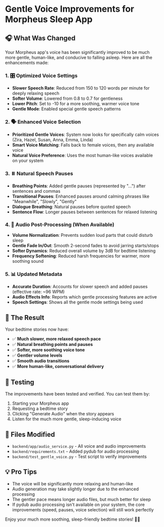 # Gentle Voice Improvements for Morpheus Sleep App

## 🎧 What Was Changed

Your Morpheus app's voice has been significantly improved to be much more gentle, human-like, and conducive to falling asleep. Here are all the enhancements made:

### 1. 🎛️ Optimized Voice Settings
- **Slower Speech Rate**: Reduced from 150 to 120 words per minute for deeply relaxing speech
- **Softer Volume**: Lowered from 0.8 to 0.7 for gentleness
- **Lower Pitch**: Set to -10 for a more soothing, warmer voice tone
- **Gentle Mode**: Enabled special gentle speech patterns

### 2. 🗣️ Enhanced Voice Selection
- **Prioritized Gentle Voices**: System now looks for specifically calm voices (Zira, Hazel, Susan, Anna, Emma, Linda)
- **Smart Voice Matching**: Falls back to female voices, then any available voice
- **Natural Voice Preference**: Uses the most human-like voices available on your system

### 3. ⏸️ Natural Speech Pauses
- **Breathing Points**: Added gentle pauses (represented by "...") after sentences and commas
- **Transitional Pauses**: Enhanced pauses around calming phrases like "Meanwhile", "Slowly", "Gently"
- **Dialogue Breathing**: Natural pauses before quoted speech
- **Sentence Flow**: Longer pauses between sentences for relaxed listening

### 4. 🎵 Audio Post-Processing (When Available)
- **Volume Normalization**: Prevents sudden loud parts that could disturb sleep
- **Gentle Fade In/Out**: Smooth 2-second fades to avoid jarring starts/stops
- **Softer Dynamics**: Reduced overall volume by 3dB for bedtime listening
- **Frequency Softening**: Reduced harsh frequencies for warmer, more soothing sound

### 5. 📊 Updated Metadata
- **Accurate Duration**: Accounts for slower speech and added pauses (effective rate: ~96 WPM)
- **Audio Effects Info**: Reports which gentle processing features are active
- **Speech Settings**: Shows all the gentle mode settings being used

## 🎯 The Result

Your bedtime stories now have:
- ✅ **Much slower, more relaxed speech pace**
- ✅ **Natural breathing points and pauses**
- ✅ **Softer, more soothing voice tone**
- ✅ **Gentler volume levels**
- ✅ **Smooth audio transitions**
- ✅ **More human-like, conversational delivery**

## 🧪 Testing

The improvements have been tested and verified. You can test them by:
1. Starting your Morpheus app
2. Requesting a bedtime story
3. Clicking "Generate Audio" when the story appears
4. Listen for the much more gentle, sleep-inducing voice

## 📁 Files Modified

- `backend/app/audio_service.py` - All voice and audio improvements
- `backend/requirements.txt` - Added pydub for audio processing
- `backend/test_gentle_voice.py` - Test script to verify improvements

## 💡 Pro Tips

- The voice will be significantly more relaxing and human-like
- Audio generation may take slightly longer due to the enhanced processing
- The gentler pace means longer audio files, but much better for sleep
- If pydub audio processing isn't available on your system, the core improvements (speed, pauses, voice selection) will still work perfectly

Enjoy your much more soothing, sleep-friendly bedtime stories! 🌙✨
